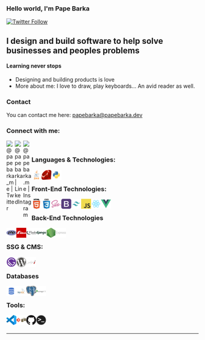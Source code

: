### Hello world, I'm Pape Barka

<!--[![Website](https://img.shields.io/website?label=papebarka.me&style=for-the-badge&url=https%3A%2F%2Fpapebarka.me)](https://papebarka.me)-->
[![Twitter Follow](https://img.shields.io/twitter/follow/papebarka_me?color=1DA1F2&logo=twitter&style=for-the-badge)](https://twitter.com/intent/follow?original_referer=https%3A%2F%2Fgithub.com%2Fpapebarka_me&screen_name=papebarka_me)

## I design and build software to help solve businesses and peoples problems

#### Learning never stops

- Designing and building products is love
- More about me: I love to draw, play keyboards... An avid reader as well.

### Contact

You can contact me here: papebarka@papebarka.dev

### Connect with me:

<!--[<img align="left" alt="papebarka.me" width="22px" src="https://raw.githubusercontent.com/iconic/open-iconic/master/svg/globe.svg" />][website]-->
[<img align="left" alt="@papebarka_me | Twitter" width="22px" src="https://cdn.jsdelivr.net/npm/simple-icons@v3/icons/twitter.svg" />][twitter]
[<img align="left" alt="@papebarka | LinkedIn" width="22px" src="https://cdn.jsdelivr.net/npm/simple-icons@v3/icons/linkedin.svg" />][linkedin]
[<img align="left" alt="@papebarka.me | Instagram" width="22px" src="https://cdn.jsdelivr.net/npm/simple-icons@v3/icons/instagram.svg" />][instagram]

<br />

### Languages & Technologies:

<img align="left" alt="Java" width="26px" src="https://raw.githubusercontent.com/github/explore/master/topics/java/java.png" />
<img align="left" alt="Ruby" width="26px" src="https://raw.githubusercontent.com/github/explore/master/topics/ruby/ruby.png" />
<img align="left" alt="Python" width="26px" src="https://raw.githubusercontent.com/github/explore/master/topics/python/python.png" />

<br />

### Front-End Technologies:

<img align="left" alt="HTML5" width="26px" src="https://raw.githubusercontent.com/github/explore/80688e429a7d4ef2fca1e82350fe8e3517d3494d/topics/html/html.png" />
<img align="left" alt="CSS3" width="26px" src="https://raw.githubusercontent.com/github/explore/80688e429a7d4ef2fca1e82350fe8e3517d3494d/topics/css/css.png" />
<img align="left" alt="Sass" width="26px" src="https://raw.githubusercontent.com/github/explore/80688e429a7d4ef2fca1e82350fe8e3517d3494d/topics/sass/sass.png" />
<img align="left" alt="Bootstrap" width="26px" src="https://raw.githubusercontent.com/github/explore/master/topics/bootstrap/bootstrap.png" />
<img align="left" alt="Tailwind" width="26px" src="https://raw.githubusercontent.com/github/explore/master/topics/tailwind/tailwind.png" />
<img align="left" alt="JavaScript" width="26px" src="https://raw.githubusercontent.com/github/explore/80688e429a7d4ef2fca1e82350fe8e3517d3494d/topics/javascript/javascript.png" />
<img align="left" alt="React" width="26px" src="https://raw.githubusercontent.com/github/explore/80688e429a7d4ef2fca1e82350fe8e3517d3494d/topics/react/react.png" />
<img align="left" alt="Vuejs" width="26px" src="https://raw.githubusercontent.com/github/explore/master/topics/vue/vue.png" />

<br />

### Back-End Technologies

<img align="left" alt="php" width="26px" src="https://raw.githubusercontent.com/github/explore/master/topics/php/php.png" />
<img align="left" alt="rails" width="26px" src="https://raw.githubusercontent.com/github/explore/master/topics/rails/rails.png" />
<img align="left" alt="Flask" width="26px" src="https://raw.githubusercontent.com/github/explore/master/topics/flask/flask.png" />
<img align="left" alt="Django" width="26px" src="https://raw.githubusercontent.com/github/explore/master/topics/django/django.png" />
<img align="left" alt="Node.js" width="26px" src="https://raw.githubusercontent.com/github/explore/80688e429a7d4ef2fca1e82350fe8e3517d3494d/topics/nodejs/nodejs.png" />
<img align="left" alt="Express" width="26px" src="https://raw.githubusercontent.com/github/explore/master/topics/express/express.png" />

<br />

### SSG & CMS:

<img align="left" alt="Gatsby" width="26px" src="https://raw.githubusercontent.com/github/explore/e94815998e4e0713912fed477a1f346ec04c3da2/topics/gatsby/gatsby.png" />
<img align="left" alt="Wordpress" width="26px" src="https://raw.githubusercontent.com/github/explore/master/topics/wordpress/wordpress.png" />
<img align="left" alt="Jekyll" width="26px" src="https://raw.githubusercontent.com/github/explore/master/topics/jekyll/jekyll.png" />

<br />


### Databases

<img align="left" alt="SQL" width="26px" src="https://raw.githubusercontent.com/github/explore/80688e429a7d4ef2fca1e82350fe8e3517d3494d/topics/sql/sql.png" />
<img align="left" alt="MySQL" width="26px" src="https://raw.githubusercontent.com/github/explore/80688e429a7d4ef2fca1e82350fe8e3517d3494d/topics/mysql/mysql.png" />
<img align="left" alt="PostgreSQL" width="26px" src="https://raw.githubusercontent.com/github/explore/master/topics/postgresql/postgresql.png" />
<img align="left" alt="MongoDB" width="26px" src="https://raw.githubusercontent.com/github/explore/80688e429a7d4ef2fca1e82350fe8e3517d3494d/topics/mongodb/mongodb.png" />

<br />


### Tools:

<img align="left" alt="Visual Studio Code" width="26px" src="https://raw.githubusercontent.com/github/explore/80688e429a7d4ef2fca1e82350fe8e3517d3494d/topics/visual-studio-code/visual-studio-code.png" />
<img align="left" alt="Git" width="26px" src="https://raw.githubusercontent.com/github/explore/80688e429a7d4ef2fca1e82350fe8e3517d3494d/topics/git/git.png" />
<img align="left" alt="GitHub" width="26px" src="https://raw.githubusercontent.com/github/explore/78df643247d429f6cc873026c0622819ad797942/topics/github/github.png" />
<img align="left" alt="Terminal" width="26px" src="https://raw.githubusercontent.com/github/explore/80688e429a7d4ef2fca1e82350fe8e3517d3494d/topics/terminal/terminal.png" />

<br />
<br />


---

[website]: https://papebarka.me
[twitter]: https://twitter.com/papebarka_me
[youtube]: none
[instagram]: https://instagram.com/papebarka.me
[linkedin]: https://linkedin.com/in/papebarka
[email]: papebarka@papebarka.me
